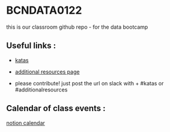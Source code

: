 # BCNDATA0122
this is our classroom github repo - for the data bootcamp


## Useful links :

- [katas](https://ironhack.notion.site/f04376c779aa462793d49e927acd2f9b?v=b1f5bff5716c4915be65ce410a9d1166)

- [additional resources page](https://ironhack.notion.site/8af74fb0e11447e9812e816ec184b958?v=c90c2e1e8d2846f0bc25d8a9e667ff1e) 

- please contribute! just post the url on slack with + #katas or #additionalresources 



## Calendar of class events : 

[notion calendar](https://ironhack.notion.site/d069723dff344c84a2671d31010d3c11?v=e92549911eb9432ba98ede76c4e86042)

